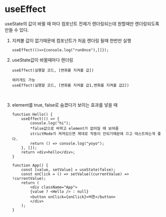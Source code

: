 # useEffect

useState의 값이 바뀔 때 마다 컴포넌트 전체가 렌더링되는데 원할때만 렌더링되도록 만들 수 있다.

1.  지켜볼 값이 없기때문에 컴포넌트가 처음 렌더링 될때 한번만 실행

        useEffect(()=>{console.log("runOnce"),[]});

2.  useState값이 바뀔때마다 렌더링

        useEffect(실행할 코드, [변화를 지켜볼 값])

        여러개도 가능
        useEffect(실행할 코드, [변화를 지켜볼 값1,변화를 지켜볼 값2])

<br/>

3.  element를 true, false로 숨겼다가 보이는 효과를 넣을 때

        function Hello() {
            useEffect(() => {
                console.log("hi");
                *false값으로 바뀌고 element가 없어질 때 보여줌
                strictMode가 켜져있으면 제대로 작동이 안되기때문에 끄고 테스트하는게 좋다.
                return () => console.log("yoyo");
            }, []);
            return <div>hello</div>;
        }

        function App() {
            const [value, setValue] = useState(false);
            const onClick = () => setValue((currentValue) => !currentValue);
            return (
                <div className="App">
                {value ? <Hello /> : null}
                <button onClick={onClick}>버튼</button>
                </div>
            );
        }
